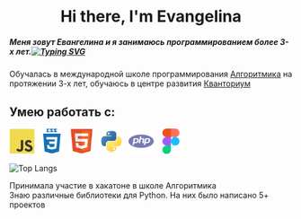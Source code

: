 <h1 align="center">Hi there, I'm Evangelina</h1>

<!--
**puksaaa/puksaaa** is a ✨ _special_ ✨ repository because its `README.md` (this file) appears on your GitHub profile.

Here are some ideas to get you started:
![7f4a13c76d5578d8f4f754573477daff](https://github.com/puksaaa/puksaaa/assets/99078723/f19afa10-b71e-40be-b1bf-958afcadd4bf)

- 🔭 I’m currently working on ...
- 🌱 I’m currently learning ...
- 👯 I’m looking to collaborate on ...
- 🤔 I’m looking for help with ...
- 💬 Ask me about ...
- 📫 How to reach me: ...
- 😄 Pronouns: ...
- ⚡ Fun fact: ...
- Языком программированием Python ![Python](https://img.shields.io/badge/python-3670A0?style=for-the-badge&logo=python&logoColor=ffdd54)
- Языком программирования JavaScript  ![JavaScript](https://img.shields.io/badge/javascript-%23323330.svg?style=for-the-badge&logo=javascript&logoColor=%23F7DF1E)
- HTML/CSS ![HTML5](https://img.shields.io/badge/html5-%23E34F26.svg?style=for-the-badge&logo=html5&logoColor=white)
- Сервисом для разработки интерфейсов Figma ![Figma](https://img.shields.io/badge/figma-%23F24E1E.svg?style=for-the-badge&logo=figma&logoColor=white)
- Сервисом GitHub ![GitHub](https://img.shields.io/badge/github-%23121011.svg?style=for-the-badge&logo=github&logoColor=white)

https://github.com/teuchezh/teuchezh
-->
##### **Меня зовут Евангелина и я занимаюсь программированием более 3-х лет.**<a href="https://git.io/typing-svg"><img src="https://readme-typing-svg.herokuapp.com?font=Fira+Code&pause=1000&width=435&lines=%D0%AF+%D0%BD%D0%B0%D1%87%D0%B8%D0%BD%D0%B0%D1%8E%D1%89%D0%B8%D0%B9+%D0%B2%D0%B5%D0%B1-%D1%80%D0%B0%D0%B7%D1%80%D0%B0%D0%B1%D0%BE%D1%82%D1%87%D0%B8%D0%BA" alt="Typing SVG" /></a>
Обучалась в международной школе программирования [Алгоритмика](https://algoritmika.org/ru) на протяжении 3-х лет, обучаюсь в центре развития [Кванториум](https://kvantorium73.ru/)

## Умею работать с: 
<div>
  <img src="https://github.com/devicons/devicon/blob/master/icons/javascript/javascript-original.svg" title="JavaScript" alt="JavaScript" width="45" height="45"/>&nbsp;
  <img src="https://github.com/devicons/devicon/blob/master/icons/css3/css3-plain-wordmark.svg"  title="CSS3" alt="CSS" width="45" height="45"/>&nbsp;
  <img src="https://github.com/devicons/devicon/blob/master/icons/html5/html5-original.svg" title="HTML5" alt="HTML" width="45" height="45"/>&nbsp;
  <img src="https://github.com/devicons/devicon/blob/master/icons/python/python-original.svg" title="Python" alt="Python" width="45" height="45"/>&nbsp;
  <img src="https://github.com/devicons/devicon/blob/master/icons/php/php-plain.svg" title="PHP" alt="PHP" width="45" height="45"/>&nbsp;
  <img src="https://github.com/devicons/devicon/blob/master/icons/figma/figma-original.svg" title="Figma" alt="Figma" width="45" height="45"/>&nbsp;
</div>

![Top Langs](https://github-readme-stats.vercel.app/api/top-langs/?username=puksaaa&layout=compact)


Принимала участие в хакатоне в школе Алгоритмика  
Знаю различные библиотеки для Python. На них было написано 5+ проектов

